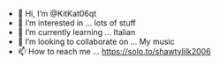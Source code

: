 - 👋 Hi, I’m @KitKat06qt
- 👀 I’m interested in ... lots of stuff
- 🌱 I’m currently learning ... Italian 
- 💞️ I’m looking to collaborate on ... My music
- 📫 How to reach me ... https://solo.to/shawtylilk2006

<!---
KitKat06qt/KitKat06qt is a ✨ special ✨ repository because its `README.md` (this file) appears on your GitHub profile.
You can click the Preview link to take a look at your changes.
--->
